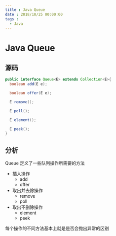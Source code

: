 ```yaml
---
title : Java Queue
date : 2018/10/25 00:00:00
tags :
  - Java
---
```


# Java Queue



## 源码

``` java
public interface Queue<E> extends Collection<E>{
  boolean add(E e);

  boolean offer(E e);

  E remove();

  E poll();

  E element();

  E peek();
}
```

## 分析
Queue 定义了一些队列操作所需要的方法

- 插入操作
  - add
  - offer
- 取出并去除操作
  - remove
  - poll
- 取出不删除操作
  - element
  - peek

每个操作的不同方法基本上就是是否会抛出异常的区别
